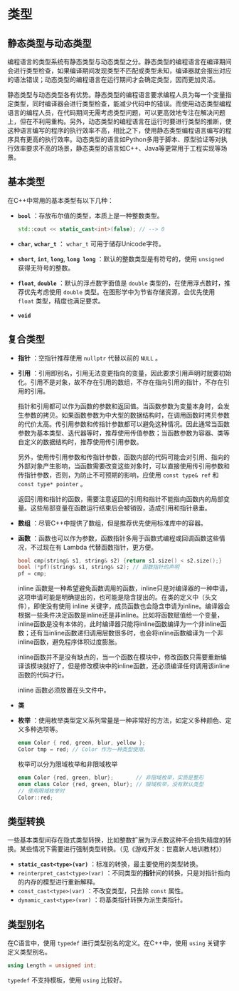# 类型

## 静态类型与动态类型

编程语言的类型系统有静态类型与动态类型之分。静态类型的编程语言在编译期间会进行类型检查，如果编译期间发现类型不匹配或类型未知，编译器就会报出对应的语法错误；动态类型的编程语言在运行期间才会确定类型，因而更加灵活。

静态类型与动态类型各有优势。静态类型的编程语言要求编程人员为每一个变量指定类型，同时编译器会进行类型检查，能减少代码中的错误。而使用动态类型编程语言的编程人员，在代码期间无需考虑类型问题，可以更高效地专注在解决问题上，但在不利用重构。另外，动态类型的编程语言在运行时要进行类型的推断，使这种语言编写的程序的执行效率不高，相比之下，使用静态类型编程语言编写的程序具有更高的执行效率。动态类型的语言如Python多用于脚本、原型验证等对执行效率要求不高的场景，静态类型的语言如C++、Java等更常用于工程实现等场景。

## 基本类型

在C++中常用的基本类型有以下几种：

- **`bool`** ：存放布尔值的类型，本质上是一种整数类型。

  ```c++
  std::cout << static_cast<int>(false); // --> 0
  ```

- **`char`**, **`wchar_t`** ： `wchar_t` 可用于储存Unicode字符。

- **`short`**, **`int`**, **`long`**, **`long long`** ：默认的整数类型是有符号的，使用 `unsigned` 获得无符号的整数。

- **`float`**, **`double`** ：默认的浮点数字面值是 `double` 类型的，在使用浮点数时，推荐优先考虑使用 `double` 类型。在图形学中为节省存储资源，会优先使用 `float` 类型，精度也满足要求。

- **`void`**

## 复合类型

- **指针** ：空指针推荐使用 `nullptr` 代替以前的 `NULL` 。

- **引用** ：引用即别名，引用无法变更指向的变量，因此要求引用声明时就要初始化。引用不是对象，故不存在引用的数组，不存在指向引用的指针，不存在引用的引用。

  指针和引用都可以作为函数的参数和返回值。当函数参数为变量本身时，会发生参数的拷贝。如果函数参数为中大型的数据结构时，在调用函数时拷贝参数的代价太高。传引用参数和传指针参数都可以避免这种情况。因此通常当函数参数为基本类型、迭代器等时，推荐使用传值参数；当函数参数为容器、类等自定义的数据结构时，推荐使用传引用参数。

  另外，使用传引用参数和传指针参数，函数内部的代码可能会对引用、指向的外部对象产生影响，当函数需要改变这些对象时，可以直接使用传引用参数和传指针参数，否则，为防止不可预期的影响，应使用 `const type& ref` 和 `const type* pointer` 。

  返回引用和指针的函数，需要注意返回的引用和指针不能指向函数内的局部变量。这些局部变量在函数运行结束后会被销毁，造成引用和指针悬垂。

- **数组** ：尽管C++中提供了数组，但是推荐优先使用标准库中的容器。

- **函数** ：函数也可以作为参数，函数指针多用于函数式编程或回调函数这些情况，不过现在有 Lambda 代替函数指针，更方便。

  ```c++
  bool cmp(string& s1, string& s2) {return s1.size() < s2.size();}
  bool (*pf)(string& s1, string& s2); // 函数指针的声明
  pf = cmp;
  ```

  inline 函数是一种希望避免函数调用的函数，inline只是对编译器的一种申请，这项申请可能是明确提出的，也可能是隐含提出的。在类的定义中（头文件），即使没有使用 inline 关键字，成员函数也会隐含申请为inline。编译器会根据一些条件决定函数是inline还是非inline。比如将函数赋值给一个变量，inline函数是没有本体的，此时编译器只能将inline函数编译为一个非inline函数；还有当inline函数递归调用层数很多时，也会将inline函数编译为一个非inline函数，避免程序体积过度膨胀。

  inline函数并不是没有缺点的，当一个函数在模块中，修改函数只需要重新编译该模块就好了，但是修改模块中的inline函数，还必须编译任何调用该inline函数的代码才行。

  inline 函数必须放置在头文件中。

- **类**

- **枚举** ：使用枚举类型定义系列常量是一种非常好的方法，如定义多种颜色、定义多种选项等。

  ```c++
  enum Color { red, green, blur, yellow };
  Color tmp = red; // Color 作为一种类型使用。
  ```

  枚举可以分为限域枚举和非限域枚举
  ```c++
  enum Color {red, green, blur};       // 非限域枚举，实质是整形
  enum class Color {red, green, blur}; // 限域枚举，没有默认类型
  // 使用限域枚举时
  Color::red;
  ```


## 类型转换

一些基本类型间存在隐式类型转换，比如整数扩展为浮点数这种不会损失精度的转换。某些情况下需要进行强制类型转换。（见《游戏开发：世嘉新人培训教材》）

- **`static_cast<type>(var)`** ：标准的转换，最主要使用的类型转换。
- `reinterpret_cast<type>(var)` ：不同类型的**指针**间的转换，只是对指针指向的内存的模型进行重新解释。
- `const_cast<type>(var)` ：不改变类型，只去除 `const` 属性。
- `dynamic_cast<type>(var)` ：将基类指针转换为派生类指针。

## 类型别名

在C语言中，使用 `typedef` 进行类型别名的定义。在C++中，使用 `using` 关键字定义类型别名。

```c++
using Length = unsigned int;
```

`typedef` 不支持模板，使用 `using` 比较好。
